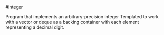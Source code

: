 #Integer

Program that implements an arbitrary-precision integer
Templated to work with a vector or deque as a backing container with each element representing a decimal digit.
